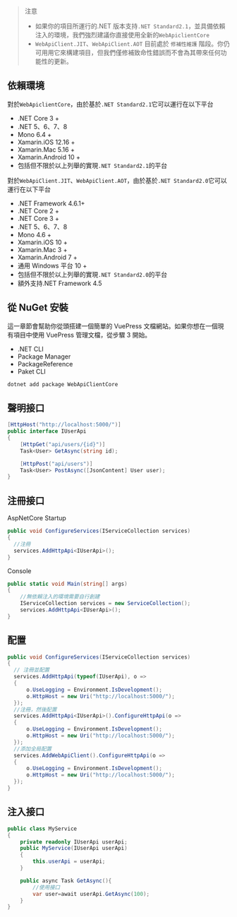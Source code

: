 > 注意
>
> - 如果你的項目所運行的.NET 版本支持`.NET Standard2.1`，並具備依賴注入的環境，我們強烈建議你直接使用全新的`WebApiclientCore`
> - `WebApiClient.JIT`、`WebApiClient.AOT` 目前處於 `修補性維護` 階段。你仍可用用它來構建項目，但我們僅修補致命性錯誤而不會為其帶來任何功能性的更新。

## 依賴環境

對於`WebApiclientCore`，由於基於`.NET Standard2.1`它可以運行在以下平台

- .NET Core 3 +
- .NET 5、6、7、8
- Mono 6.4 +
- Xamarin.iOS 12.16 +
- Xamarin.Mac 5.16 +
- Xamarin.Android 10 +
- 包括但不限於以上列舉的實現`.NET Standard2.1`的平台

對於`WebApiClient.JIT`、`WebApiClient.AOT`，由於基於`.NET Standard2.0`它可以運行在以下平台

- .NET Framework 4.6.1+
- .NET Core 2 +
- .NET Core 3 +
- .NET 5、6、7、8
- Mono 4.6 +
- Xamarin.iOS 10 +
- Xamarin.Mac 3 +
- Xamarin.Android 7 +
- 通用 Windows 平台 10 +
- 包括但不限於以上列舉的實現`.NET Standard2.0`的平台
- 額外支持.NET Framework 4.5

## 從 NuGet 安裝

這一章節會幫助你從頭搭建一個簡單的 VuePress 文檔網站。如果你想在一個現有項目中使用 VuePress 管理文檔，從步驟 3 開始。

- .NET CLI
- Package Manager
- PackageReference
- Paket CLI

```bash
dotnet add package WebApiClientCore
```

## 聲明接口

```csharp
[HttpHost("http://localhost:5000/")]
public interface IUserApi
{
    [HttpGet("api/users/{id}")]
    Task<User> GetAsync(string id);

    [HttpPost("api/users")]
    Task<User> PostAsync([JsonContent] User user);
}
```

## 注冊接口

AspNetCore Startup

```csharp
public void ConfigureServices(IServiceCollection services)
{
  //注冊
  services.AddHttpApi<IUserApi>();
}
```

Console

```csharp
public static void Main(string[] args)
{
    //無依賴注入的環境需要自行創建
    IServiceCollection services = new ServiceCollection();
    services.AddHttpApi<IUserApi>();
}
```

## 配置

```csharp
public void ConfigureServices(IServiceCollection services)
{
  // 注冊並配置
  services.AddHttpApi(typeof(IUserApi), o =>
  {
      o.UseLogging = Environment.IsDevelopment();
      o.HttpHost = new Uri("http://localhost:5000/");
  });
  //注冊，然後配置
  services.AddHttpApi<IUserApi>().ConfigureHttpApi(o =>
  {
      o.UseLogging = Environment.IsDevelopment();
      o.HttpHost = new Uri("http://localhost:5000/");
  });
  //添加全局配置
  services.AddWebApiClient().ConfigureHttpApi(o =>
  {
      o.UseLogging = Environment.IsDevelopment();
      o.HttpHost = new Uri("http://localhost:5000/");
  });
}
```

## 注入接口

```csharp
public class MyService
{
    private readonly IUserApi userApi;
    public MyService(IUserApi userApi)
    {
        this.userApi = userApi;
    }

    public async Task GetAsync(){
        //使用接口
        var user=await userApi.GetAsync(100);
    }
}
```
